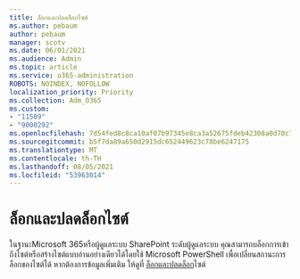```yaml
---
title: ล็อกและปลดล็อกไซต์
ms.author: pebaum
author: pebaum
manager: scotv
ms.date: 06/01/2021
ms.audience: Admin
ms.topic: article
ms.service: o365-administration
ROBOTS: NOINDEX, NOFOLLOW
localization_priority: Priority
ms.collection: Adm_O365
ms.custom:
- "11509"
- "9000292"
ms.openlocfilehash: 7d54fed8c8ca10af07b97345e8ca3a52675fdeb42308a0d70c7733b9285d92f7
ms.sourcegitcommit: b5f7da89a650d2915dc652449623c78be6247175
ms.translationtype: MT
ms.contentlocale: th-TH
ms.lasthandoff: 08/05/2021
ms.locfileid: "53963014"
---
```

# <a name="lock-and-unlock-sites"></a>ล็อกและปลดล็อกไซต์

ในฐานะMicrosoft 365หรือผู้ดูแลระบบ SharePoint ระดับผู้ดูแลระบบ คุณสามารถบล็อกการเข้าถึงไซต์หรือสร้างไซต์แบบอ่านอย่างเดียวได้โดยใช้ Microsoft PowerShell เพื่อเปลี่ยนสถานะการล็อกของไซต์ได้ หากต้องการข้อมูลเพิ่มเติม ให้ดูที่ [ล็อกและปลดล็อก](/sharepoint/manage-lock-status)ไซต์
